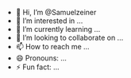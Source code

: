 - 👋 Hi, I’m @Samuelzeiner
- 👀 I’m interested in ...
- 🌱 I’m currently learning ...
- 💞️ I’m looking to collaborate on ...
- 📫 How to reach me ...
- 😄 Pronouns: ...
- ⚡ Fun fact: ...

<!---
Samuelzeiner/Samuelzeiner is a ✨ special ✨ repository because its `README.md` (this file) appears on your GitHub profile.
You can click the Preview link to take a look at your changes.
--->
